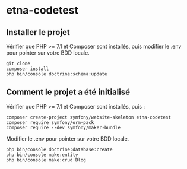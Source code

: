 # etna-codetest

## Installer le projet

Vérifier que PHP >= 7.1 et Composer sont installés, puis modifier le .env pour pointer sur votre BDD locale.

```
git clone
composer install
php bin/console doctrine:schema:update
```

## Comment le projet a été initialisé

Vérifier que PHP >= 7.1 et Composer sont installés, puis :

```
composer create-project symfony/website-skeleton etna-codetest
composer require symfony/orm-pack
composer require --dev symfony/maker-bundle
```
Modifier le .env pour pointer sur votre BDD locale.
```
php bin/console doctrine:database:create
php bin/console make:entity
php bin/console make:crud Blog
```
